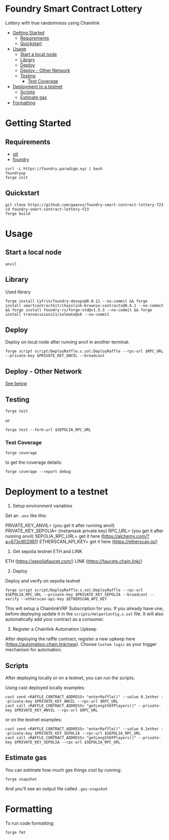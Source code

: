 <!-- @format -->

# Foundry Smart Contract Lottery

Lottery with true randomness using Chainlink

- [Getting Started](#getting-started)
  - [Requirements](#requirements)
  - [Quickstart](#quickstart)
- [Usage](#usage)
  - [Start a local node](#start-a-local-node)
  - [Library](#library)
  - [Deploy](#deploy)
  - [Deploy - Other Network](#deploy---other-network)
  - [Testing](#testing)
    - [Test Coverage](#test-coverage)
- [Deployment to a testnet](#deployment-to-a-testnet)
  - [Scripts](#scripts)
  - [Estimate gas](#estimate-gas)
- [Formatting](#formatting)

# Getting Started

## Requirements

- [git](https://git-scm.com/book/en/v2/Getting-Started-Installing-Git)
- [foundry](https://getfoundry.sh/)

```
curl -L https://foundry.paradigm.xyz | bash
foundryup
forge init
```

## Quickstart

```
git clone https://github.com/gaexxx/foundry-smart-contract-lottery-f23
cd foundry-smart-contract-lottery-f23
forge build
```

# Usage

## Start a local node

```
anvil
```

## Library

Used library

```
forge install Cyfrin/foundry-devops@0.0.11 --no-commit && forge install smartcontractkit/chainlink-brownie-contracts@0.6.1 --no-commit && forge install foundry-rs/forge-std@v1.5.3 --no-commit && forge install transmissions11/solmate@v6 --no-commit
```

## Deploy

Deploy on local node after running anvil in another terminal.

```
forge script script/DeployRaffle.s.sol:DeployRaffle --rpc-url $RPC_URL --private-key $PRIVATE_KEY_ANVIL --broadcast 
```

## Deploy - Other Network

[See below](#deployment-to-a-testnet)

## Testing

```
forge test
```

or

```
forge test --fork-url $SEPOLIA_RPC_URL
```

### Test Coverage

```
forge coverage 
```

to get the coverage details:

```
forge coverage --report debug 
```

# Deployment to a testnet 

1. Setup environment variables

Set an `.env` like this:

PRIVATE_KEY_ANVIL= (you get it after running anvil)
PRIVATE_KEY_SEPOLIA= (metamask private key)
RPC_URL= (you get it after running anvil)
SEPOLIA_RPC_URL= get it here (https://alchemy.com/?a=673c802981)
ETHERSCAN_API_KEY= get it here (https://etherscan.io/)

1. Get sepolia testnet ETH and LINK

ETH (https://sepoliafaucet.com/)
LINK (https://faucets.chain.link/) 

2. Deploy

Deploy and verify on sepolia testnet

```
forge script script/DeployRaffle.s.sol:DeployRaffle --rpc-url $SEPOLIA_RPC_URL --private-key $PRIVATE_KEY_SEPOLIA --broadcast --verify --etherscan-api-key $ETHERSCAN_API_KEY
```

This will setup a ChainlinkVRF Subscription for you. If you already have one, before deploying update it in the `scripts/HelperConfig.s.sol` file. It will also automatically add your contract as a consumer.

3. Register a Chainlink Automation Upkeep

After deploying the raffle contract, register a new upkeep here (https://automation.chain.link/new). Choose `Custom logic` as your trigger mechanism for automation. 

## Scripts

After deploying locally or on a testnet, you can run the scripts.

Using cast deployed locally examples:

```
cast send <RAFFLE_CONTRACT_ADDRESS> "enterRaffle()" --value 0.1ether --private-key $PRIVATE_KEY_ANVIL --rpc-url $RPC_URL
cast call <RAFFLE_CONTRACT_ADDRESS> "getLengthOfPlayers()" --private-key $PRIVATE_KEY_ANVIL --rpc-url $RPC_URL
```
or on the testnet examples:

```
cast send <RAFFLE_CONTRACT_ADDRESS> "enterRaffle()" --value 0.1ether --private-key $PRIVATE_KEY_SEPOLIA --rpc-url $SEPOLIA_RPC_URL
cast call <RAFFLE_CONTRACT_ADDRESS> "getLengthOfPlayers()" --private-key $PRIVATE_KEY_SEPOLIA --rpc-url $SEPOLIA_RPC_URL
```
## Estimate gas

You can estimate how much gas things cost by running:

```
forge snapshot
```

And you'll see an output file called `.gas-snapshot`

# Formatting

To run code formatting:

```
forge fmt
```